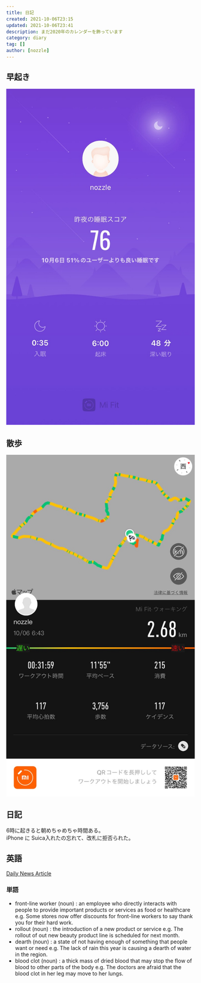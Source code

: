```yaml
---
title: 日記
created: 2021-10-06T23:15
updated: 2021-10-06T23:41
description: まだ2020年のカレンダーを飾っています
category: diary
tag: []
author: [nozzle]
---
```


## 早起き
![](sleep.JPG)

## 散歩
![](workout.JPG)

## 日記
6時に起きると朝めちゃめちゃ時間ある。  
iPhone に Suica入れたの忘れて、改札に拒否られた。

## 英語
[Daily News Article]()
### 単語
* front-line worker (noun) : an employee who directly interacts with people to provide important products or services as food or healthcare  
  e.g. Some stores now offer discounts for front-line workers to say thank you for their hard work.
* rollout (noun) : the introduction of a new product or service
  e.g. The rollout of out new beauty product line is scheduled for next month.
* dearth (noun) : a state of not having enough of something that people want or need
  e.g. The lack of rain this year is causing a dearth of water in the region.
* blood clot (noun) : a thick mass of dried blood that may stop the flow of blood to other parts of the body
  e.g. The doctors are afraid that the blood clot in her leg may move to her lungs.

